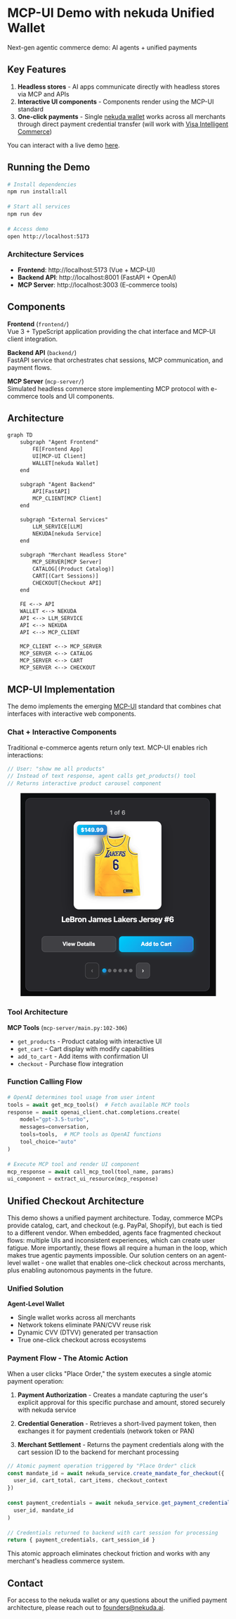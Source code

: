 # MCP-UI Demo with nekuda Unified Wallet

  Next-gen agentic commerce demo: AI agents + unified payments

## Key Features

  1. **Headless stores** - AI apps communicate directly with headless stores via MCP and APIs
  2. **Interactive UI components** - Components render using the MCP-UI standard
  3. **One-click payments** - Single [nekuda wallet](https://nekuda.ai) works across all merchants through direct payment credential transfer (will work with [Visa Intelligent Commerce](https://corporate.visa.com/en/products/intelligent-commerce.html))

  You can interact with a live demo [here](https://nekuda-frontend.onrender.com/). 

  ## Running the Demo

```bash
# Install dependencies
npm run install:all

# Start all services
npm run dev

# Access demo
open http://localhost:5173
```

### Architecture Services
- **Frontend**: http://localhost:5173 (Vue + MCP-UI)
- **Backend API**: http://localhost:8001 (FastAPI + OpenAI)  
- **MCP Server**: http://localhost:3003 (E-commerce tools)


## Components

**Frontend** (`frontend/`)  
Vue 3 + TypeScript application providing the chat interface and MCP-UI client integration.

**Backend API** (`backend/`)  
FastAPI service that orchestrates chat sessions, MCP communication, and payment flows.

**MCP Server** (`mcp-server/`)  
Simulated headless commerce store implementing MCP protocol with e-commerce tools and UI components.

## Architecture

```mermaid
graph TD
    subgraph "Agent Frontend"
        FE[Frontend App]
        UI[MCP-UI Client]
        WALLET[nekuda Wallet]
    end
    
    subgraph "Agent Backend"
        API[FastAPI]
        MCP_CLIENT[MCP Client]
    end
    
    subgraph "External Services"
        LLM_SERVICE[LLM]
        NEKUDA[nekuda Service]
    end
    
    subgraph "Merchant Headless Store"
        MCP_SERVER[MCP Server]
        CATALOG[(Product Catalog)]
        CART[(Cart Sessions)]
        CHECKOUT[Checkout API]
    end
    
    FE <--> API
    WALLET <--> NEKUDA
    API <--> LLM_SERVICE
    API <--> NEKUDA
    API <--> MCP_CLIENT
    
    MCP_CLIENT <--> MCP_SERVER
    MCP_SERVER <--> CATALOG
    MCP_SERVER <--> CART
    MCP_SERVER <--> CHECKOUT
```


## MCP-UI Implementation

The demo implements the emerging [MCP-UI](https://github.com/idosal/mcp-ui) standard that combines chat interfaces with interactive web components.

### Chat + Interactive Components

Traditional e-commerce agents return only text. MCP-UI enables rich interactions:

```typescript
// User: "show me all products"
// Instead of text response, agent calls get_products() tool
// Returns interactive product carousel component
```

<div align="center">
  <img src="assets/product-component-example.png" alt="MCP-UI Product Component Example" />
</div>

### Tool Architecture

**MCP Tools** (`mcp-server/main.py:102-306`)
- `get_products` - Product catalog with interactive UI
- `get_cart` - Cart display with modify capabilities  
- `add_to_cart` - Add items with confirmation UI
- `checkout` - Purchase flow integration


### Function Calling Flow

```python
# OpenAI determines tool usage from user intent
tools = await get_mcp_tools()  # Fetch available MCP tools
response = await openai_client.chat.completions.create(
    model="gpt-3.5-turbo",
    messages=conversation,
    tools=tools,  # MCP tools as OpenAI functions
    tool_choice="auto"
)

# Execute MCP tool and render UI component
mcp_response = await call_mcp_tool(tool_name, params)
ui_component = extract_ui_resource(mcp_response)
```

## Unified Checkout Architecture

This demo shows a unified payment architecture. Today, commerce MCPs provide catalog, cart, and checkout (e.g. PayPal, Shopify), but each is tied to a different vendor. When embedded, agents face fragmented checkout flows: multiple UIs and inconsistent experiences, which can create user fatigue. More importantly, these flows all require a human in the loop, which makes true agentic payments impossible. Our solution centers on an agent-level wallet - one wallet that enables one-click checkout across merchants, plus enabling autonomous payments in the future.

### Unified Solution

**Agent-Level Wallet**
- Single wallet works across all merchants
- Network tokens eliminate PAN/CVV reuse risk
- Dynamic CVV (DTVV) generated per transaction
- True one-click checkout across ecosystems

### Payment Flow - The Atomic Action

When a user clicks "Place Order," the system executes a single atomic payment operation:

1. **Payment Authorization** - Creates a mandate capturing the user's explicit approval for this specific purchase and amount, stored securely with nekuda service

2. **Credential Generation** - Retrieves a short-lived payment token, then exchanges it for payment credentials (network token or PAN)

3. **Merchant Settlement** - Returns the payment credentials along with the cart session ID to the backend for merchant processing

```typescript
// Atomic payment operation triggered by "Place Order" click
const mandate_id = await nekuda_service.create_mandate_for_checkout({
  user_id, cart_total, cart_items, checkout_context
})

const payment_credentials = await nekuda_service.get_payment_credentials(
  user_id, mandate_id  
)

// Credentials returned to backend with cart session for processing
return { payment_credentials, cart_session_id }
```

This atomic approach eliminates checkout friction and works with any merchant's headless commerce system.

## Contact

For access to the nekuda wallet or any questions about the unified payment architecture, please reach out to [founders@nekuda.ai](mailto:founders@nekuda.ai).
